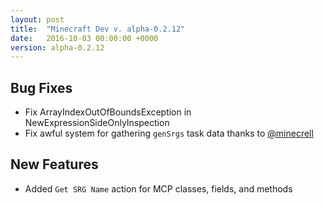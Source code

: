 ```yaml
---
layout: post
title:  "Minecraft Dev v. alpha-0.2.12"
date:   2016-10-03 00:00:00 +0000
version: alpha-0.2.12
---
```

## Bug Fixes

* Fix ArrayIndexOutOfBoundsException in NewExpressionSideOnlyInspection
* Fix awful system for gathering `genSrgs` task data thanks to [@minecrell](https://github.com/minecrell)

## New Features

* Added `Get SRG Name` action for MCP classes, fields, and methods
